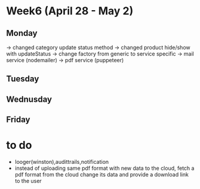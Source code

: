 # Week6 (April 28 - May 2)

## Monday

-> changed category update status method
-> changed product hide/show with updateStatus
-> change factory from generic to service specific
-> mail service (nodemailer)
-> pdf service (puppeteer)

## Tuesday

## Wednusday

## Friday

# to do

- looger(winston),audittrails,notification
- instead of uploading same pdf format with new data to the cloud, fetch a pdf format from the cloud change its data and provide a download link to the user
